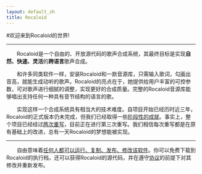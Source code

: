 ```yaml
---
layout: default_zh
title: Rocaloid
---
```


#欢迎来到Rocaloid的世界!

---

&emsp;&emsp;Rocaloid是一个自由的、开放源代码的歌声合成系统，其最终目标是实现**自然、快速、灵活**的**跨语言**歌声合成。

&emsp;&emsp;和许多同类软件一样，安装Rocaloid和一款音源库，只需输入歌词，勾画出音高，就能生成动听的歌声。Rocaloid的亮点在于，她提供给用户丰富的可控参数，可对歌声进行细腻的调整，实现更好的合成质量。完整的Rocaloid音源库能够唱出支持任何一种具有音节结构的语言的歌。

&emsp;&emsp;实现这样一个合成系统具有相当大的技术难度。自项目开始已经历时近三年，Rocaloid的正式版本仍未完成，但我们已经取得一些[阶段性的成就](/sub/zh/posts.html)。事实上，整个项目已经经过[两次重写](/sub/zh/history.html)，目前正在进行第三次重写。我们相信每次重写都是在原有基础上的改进，总有一天Rocaloid的梦想能被实现。

---

&emsp;&emsp;自由意味着[任何人都可以运行、复制、发布、修改该软件](http://www.gnu.org/)。你可以免费下载到Rocaloid的执行档，还可以获得Rocaloid的源代码，并在遵守[协议](http://www.gnu.org/licenses/gpl.html)的前提下对其修改并重新发布。
